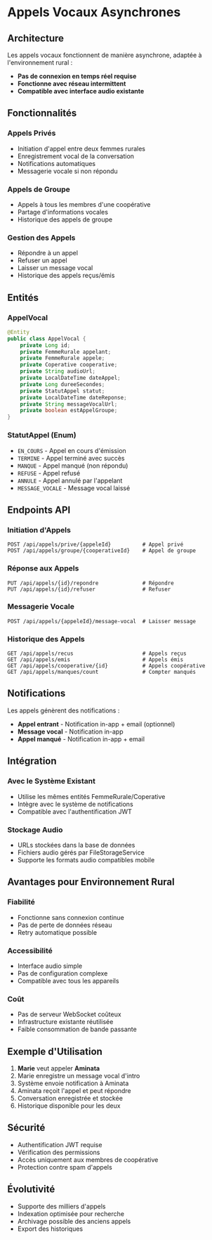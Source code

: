 # Appels Vocaux Asynchrones

##  Architecture

Les appels vocaux fonctionnent de manière asynchrone, adaptée à l'environnement rural :
- **Pas de connexion en temps réel requise**
- **Fonctionne avec réseau intermittent**
- **Compatible avec interface audio existante**

##  Fonctionnalités

### Appels Privés
- Initiation d'appel entre deux femmes rurales
- Enregistrement vocal de la conversation
- Notifications automatiques
- Messagerie vocale si non répondu

### Appels de Groupe
- Appels à tous les membres d'une coopérative
- Partage d'informations vocales
- Historique des appels de groupe

### Gestion des Appels
- Répondre à un appel
- Refuser un appel
- Laisser un message vocal
- Historique des appels reçus/émis

##  Entités

### AppelVocal
```java
@Entity
public class AppelVocal {
    private Long id;
    private FemmeRurale appelant;
    private FemmeRurale appele;
    private Coperative cooperative;
    private String audioUrl;
    private LocalDateTime dateAppel;
    private Long dureeSecondes;
    private StatutAppel statut;
    private LocalDateTime dateReponse;
    private String messageVocalUrl;
    private boolean estAppelGroupe;
}
```

### StatutAppel (Enum)
- `EN_COURS` - Appel en cours d'émission
- `TERMINE` - Appel terminé avec succès
- `MANQUE` - Appel manqué (non répondu)
- `REFUSE` - Appel refusé
- `ANNULE` - Appel annulé par l'appelant
- `MESSAGE_VOCALE` - Message vocal laissé

##  Endpoints API

### Initiation d'Appels
```
POST /api/appels/prive/{appeleId}          # Appel privé
POST /api/appels/groupe/{cooperativeId}    # Appel de groupe
```

### Réponse aux Appels
```
PUT /api/appels/{id}/repondre              # Répondre
PUT /api/appels/{id}/refuser               # Refuser
```

### Messagerie Vocale
```
POST /api/appels/{appeleId}/message-vocal  # Laisser message
```

### Historique des Appels
```
GET /api/appels/recus                      # Appels reçus
GET /api/appels/emis                       # Appels émis
GET /api/appels/cooperative/{id}           # Appels coopérative
GET /api/appels/manques/count              # Compter manqués
```

##  Notifications

Les appels génèrent des notifications :
- **Appel entrant** - Notification in-app + email (optionnel)
- **Message vocal** - Notification in-app
- **Appel manqué** - Notification in-app + email

##  Intégration

### Avec le Système Existant
- Utilise les mêmes entités FemmeRurale/Coperative
- Intègre avec le système de notifications
- Compatible avec l'authentification JWT

### Stockage Audio
- URLs stockées dans la base de données
- Fichiers audio gérés par FileStorageService
- Supporte les formats audio compatibles mobile

##  Avantages pour Environnement Rural

### Fiabilité
-  Fonctionne sans connexion continue
-  Pas de perte de données réseau
-  Retry automatique possible

### Accessibilité
- Interface audio simple
- Pas de configuration complexe
- Compatible avec tous les appareils

### Coût
- Pas de serveur WebSocket coûteux
- Infrastructure existante réutilisée
- Faible consommation de bande passante

##  Exemple d'Utilisation

1. **Marie** veut appeler **Aminata**
2. Marie enregistre un message vocal d'intro
3. Système envoie notification à Aminata
4. Aminata reçoit l'appel et peut répondre
5. Conversation enregistrée et stockée
6. Historique disponible pour les deux

##  Sécurité

- Authentification JWT requise
- Vérification des permissions
- Accès uniquement aux membres de coopérative
- Protection contre spam d'appels

##  Évolutivité

- Supporte des milliers d'appels
- Indexation optimisée pour recherche
- Archivage possible des anciens appels
- Export des historiques